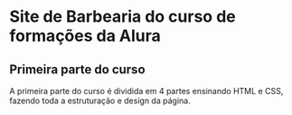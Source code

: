 # Site de Barbearia do curso de formações da Alura
 
## Primeira parte do curso

A primeira parte do curso é dividida em 4 partes ensinando HTML e CSS, fazendo toda a estruturação e design da página.